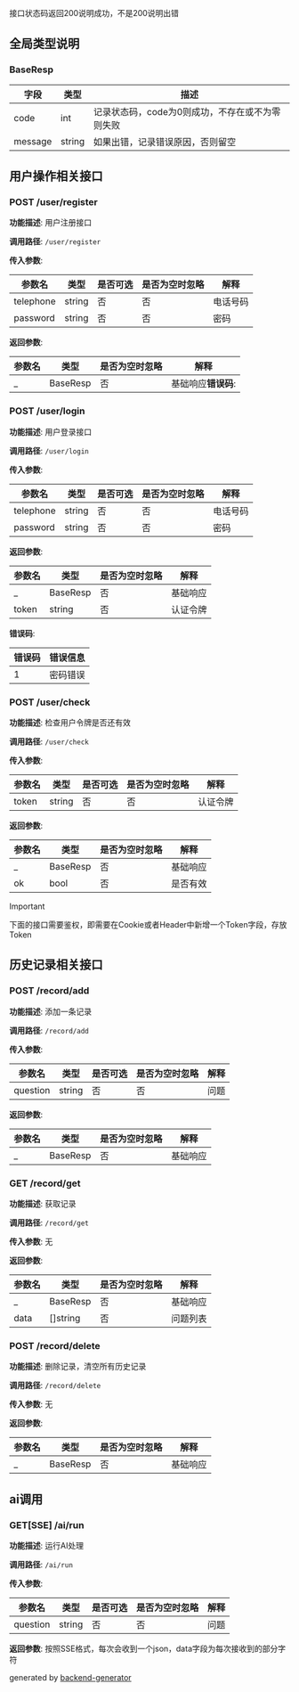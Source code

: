 接口状态码返回200说明成功，不是200说明出错

## 全局类型说明

### BaseResp

| 字段      | 类型     | 描述                         |
| ------- | ------ | -------------------------- |
| code    | int    | 记录状态码，code为0则成功，不存在或不为零则失败 |
| message | string | 如果出错，记录错误原因，否则留空           |

## 用户操作相关接口

### POST /user/register

**功能描述**: 用户注册接口

**调用路径**: `/user/register`

**传入参数**:

| 参数名       | 类型     | 是否可选 | 是否为空时忽略 | 解释   |
| --------- | ------ | ---- | ------- | ---- |
| telephone | string | 否    | 否       | 电话号码 |
| password  | string | 否    | 否       | 密码   |

**返回参数**:

| 参数名 | 类型       | 是否为空时忽略 | 解释           |
| --- | -------- | ------- | ------------ |
| _   | BaseResp | 否       | 基础响应**错误码**: |

### POST /user/login

**功能描述**: 用户登录接口

**调用路径**: `/user/login`

**传入参数**:

| 参数名       | 类型     | 是否可选 | 是否为空时忽略 | 解释   |
| --------- | ------ | ---- | ------- | ---- |
| telephone | string | 否    | 否       | 电话号码 |
| password  | string | 否    | 否       | 密码   |

**返回参数**:

| 参数名   | 类型       | 是否为空时忽略 | 解释   |
| ----- | -------- | ------- | ---- |
| _     | BaseResp | 否       | 基础响应 |
| token | string   | 否       | 认证令牌 |

**错误码**:

| 错误码 | 错误信息 |
| --- | ---- |
| 1   | 密码错误 |

### POST /user/check

**功能描述**: 检查用户令牌是否还有效

**调用路径**: `/user/check`

**传入参数**:

| 参数名   | 类型     | 是否可选 | 是否为空时忽略 | 解释   |
| ----- | ------ | ---- | ------- | ---- |
| token | string | 否    | 否       | 认证令牌 |

**返回参数**:

| 参数名 | 类型       | 是否为空时忽略 | 解释   |
| --- | -------- | ------- | ---- |
| _   | BaseResp | 否       | 基础响应 |
| ok  | bool     | 否       | 是否有效 |

> [!Important]
> 下面的接口需要鉴权，即需要在Cookie或者Header中新增一个Token字段，存放Token

## 历史记录相关接口

### POST /record/add

**功能描述**: 添加一条记录

**调用路径**: `/record/add`

**传入参数**:

| 参数名      | 类型     | 是否可选 | 是否为空时忽略 | 解释  |
| -------- | ------ | ---- | ------- | --- |
| question | string | 否    | 否       | 问题  |

**返回参数**:

| 参数名 | 类型       | 是否为空时忽略 | 解释   |
| --- | -------- | ------- | ---- |
| _   | BaseResp | 否       | 基础响应 |

### GET /record/get

**功能描述**: 获取记录

**调用路径**: `/record/get`

**传入参数**: 无

**返回参数**:

| 参数名  | 类型       | 是否为空时忽略 | 解释   |
| ---- | -------- | ------- | ---- |
| _    | BaseResp | 否       | 基础响应 |
| data | []string | 否       | 问题列表 |

### POST /record/delete

**功能描述**: 删除记录，清空所有历史记录

**调用路径**: `/record/delete`

**传入参数**: 无

**返回参数**:

| 参数名 | 类型       | 是否为空时忽略 | 解释   |
| --- | -------- | ------- | ---- |
| _   | BaseResp | 否       | 基础响应 |

## ai调用

### GET[SSE] /ai/run

**功能描述**: 运行AI处理

**调用路径**: `/ai/run`

**传入参数**:

| 参数名      | 类型     | 是否可选 | 是否为空时忽略 | 解释  |
| -------- | ------ | ---- | ------- | --- |
| question | string | 否    | 否       | 问题  |

**返回参数**: 按照SSE格式，每次会收到一个json，data字段为每次接收到的部分字符



generated by [backend-generator](https://github.com/dingdinglz/backend-generator)
